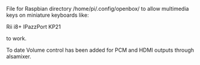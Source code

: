 File for Raspbian directory /home/pi/.config/openbox/ to allow multimedia keys on miniature keyboards like:

Rii i8+
IPazzPort KP21

to work.

To date Volume control has been added for PCM and HDMI outputs through alsamixer.

